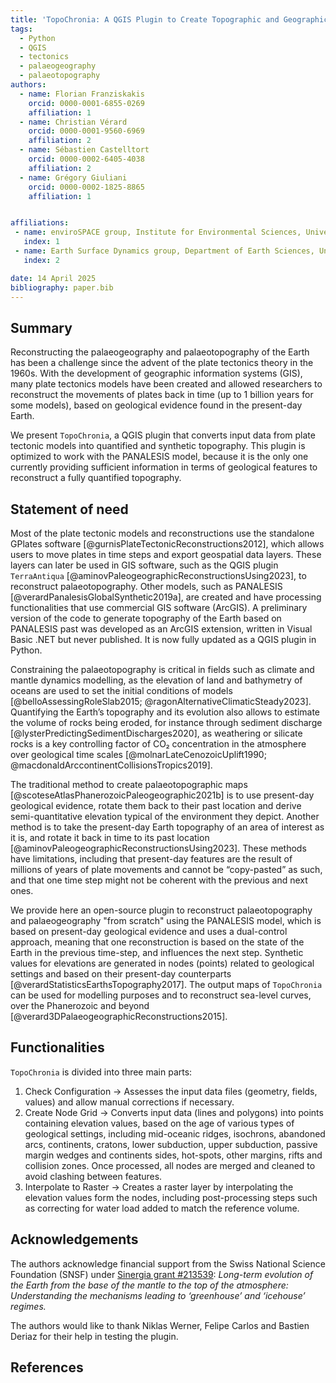 ```yaml
---
title: 'TopoChronia: A QGIS Plugin to Create Topographic and Geographic Maps of the Earth Geological Past from the PANALESIS Plate Tectonic Model'
tags:
  - Python
  - QGIS
  - tectonics
  - palaeogeography
  - palaeotopography
authors:
  - name: Florian Franziskakis
    orcid: 0000-0001-6855-0269
    affiliation: 1
  - name: Christian Vérard
    orcid: 0000-0001-9560-6969
    affiliation: 2
  - name: Sébastien Castelltort
    orcid: 0000-0002-6405-4038
    affiliation: 2
  - name: Grégory Giuliani
    orcid: 0000-0002-1825-8865
    affiliation: 1


affiliations:
 - name: enviroSPACE group, Institute for Environmental Sciences, University of Geneva
   index: 1
 - name: Earth Surface Dynamics group, Department of Earth Sciences, University of Geneva
   index: 2

date: 14 April 2025
bibliography: paper.bib
---
```


## Summary

Reconstructing the palaeogeography and palaeotopography of the Earth has been a challenge since the advent of the plate 
tectonics theory in the 1960s. With the development of geographic information systems (GIS), many plate tectonics models have 
been created and allowed researchers to reconstruct the movements of plates back in time (up to 1 billion years for 
some models), based on geological evidence found in the present-day Earth.

We present `TopoChronia`, a QGIS plugin that converts input data from plate tectonic models into quantified and synthetic 
topography. This plugin is optimized to work with the PANALESIS model, because it is the only one currently providing 
sufficient information in terms of geological features to reconstruct a fully quantified topography.

## Statement of need

Most of the plate tectonic models and reconstructions use the standalone GPlates software [@gurnisPlateTectonicReconstructions2012],
which allows users to move plates in time steps and export geospatial data layers. These layers can later be used in 
GIS software, such as the QGIS plugin `TerraAntiqua` [@aminovPaleogeographicReconstructionsUsing2023], to reconstruct 
palaeotopography. Other models, such as PANALESIS [@verardPanalesisGlobalSynthetic2019a], are created and have processing functionalities that use commercial 
GIS software (ArcGIS). A preliminary version of the code to generate topography of the Earth based on PANALESIS past was developed 
as an ArcGIS extension, written in Visual Basic .NET but never published. It is now fully updated as a QGIS plugin in 
Python.

Constraining the palaeotopography is critical in fields such as climate and mantle dynamics modelling, as the elevation 
of land and bathymetry of oceans are used to set the initial conditions of models [@belloAssessingRoleSlab2015;
@ragonAlternativeClimaticSteady2023]. 
Quantifying the Earth’s topography and its evolution also allows to estimate the volume of rocks being eroded, for instance 
through sediment discharge [@lysterPredictingSedimentDischarges2020], as weathering or silicate rocks is a key controlling 
factor of CO₂ concentration in the atmosphere over geological time scales [@molnarLateCenozoicUplift1990;
@macdonaldArccontinentCollisionsTropics2019].

The traditional method to create palaeotopographic maps [@scoteseAtlasPhanerozoicPaleogeographic2021b] is to use present-day
geological evidence, rotate them back to their past location and derive semi-quantitative elevation typical of the environment they depict.
Another method is to take the present-day Earth topography of an area of 
interest as it is, and rotate it back in time to its past location [@aminovPaleogeographicReconstructionsUsing2023]. 
These methods have limitations, including that present-day features are the result of millions of years of plate movements and 
cannot be “copy-pasted” as such, and that one time step might not be coherent with the previous and next ones.

We provide here an open-source plugin to reconstruct palaeotopography and palaeogeography "from scratch" using the
PANALESIS model, which is based on present-day geological evidence and uses a dual-control approach, meaning that one
reconstruction is based on the state of the Earth in the previous time-step, and influences the next step. 
Synthetic values for elevations are generated in nodes (points) related to geological settings and based on their 
present-day counterparts [@verardStatisticsEarthsTopography2017]. The output maps of `TopoChronia` can be used for 
modelling purposes and to reconstruct sea-level curves, over the Phanerozoic and beyond [@verard3DPalaeogeographicReconstructions2015].

## Functionalities

`TopoChronia` is divided into three main parts:

1.	Check Configuration → Assesses the input data files (geometry, fields, values) and allow manual corrections if 
necessary.
2.	Create Node Grid → Converts input data (lines and polygons) into points containing elevation values, based on the 
age of various types of geological settings, including mid-oceanic ridges, 
isochrons, abandoned arcs, continents, cratons, lower subduction, upper subduction, passive margin wedges and continents 
sides, hot-spots, other margins, rifts and collision zones. Once processed, all nodes are merged and cleaned to avoid
clashing between features.
3.	Interpolate to Raster → Creates a raster layer by interpolating the elevation values form the nodes, including 
post-processing steps such as correcting for water load added to match the reference volume.


## Acknowledgements

The authors acknowledge financial support from the Swiss National Science Foundation (SNSF) under 
[Sinergia grant #213539](https://data.snf.ch/grants/grant/213539): _Long-term evolution of the Earth from the base of the mantle to the top of the atmosphere: 
Understanding the mechanisms leading to ‘greenhouse’ and ‘icehouse’ regimes._

The authors would like to thank Niklas Werner, Felipe Carlos and Bastien Deriaz for their help in testing the plugin.

## References